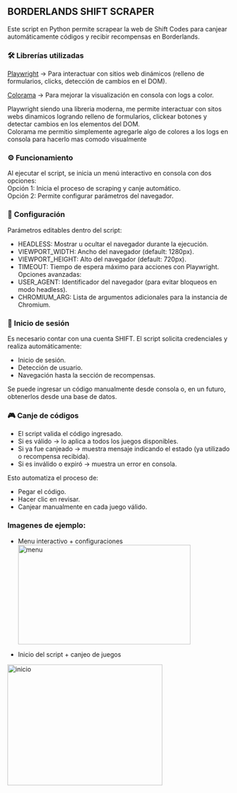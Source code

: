 ## BORDERLANDS SHIFT SCRAPER
Este script en Python permite scrapear la web de Shift Codes para canjear automáticamente códigos y recibir recompensas en Borderlands.

### 🛠 Librerías utilizadas

[Playwright](https://playwright.dev/)
 → Para interactuar con sitios web dinámicos (relleno de formularios, clicks, detección de cambios en el DOM).

[Colorama](https://recursospython.com/guias-y-manuales/colorama-texto-fondo-coloreados-la-consola/)
 → Para mejorar la visualización en consola con logs a color.

Playwright siendo una libreria moderna, me permite interactuar con sitos webs dinamicos logrando relleno de formularios, clickear botones y detectar cambios en los elementos del DOM. <br/>
Colorama me permitio simplemente agregarle algo de colores a los logs en consola para hacerlo mas comodo visualmente

### ⚙️ Funcionamiento

Al ejecutar el script, se inicia un menú interactivo en consola con dos opciones: <br/>
Opción 1: Inicia el proceso de scraping y canje automático. <br/>
Opción 2: Permite configurar parámetros del navegador.

### 🔧 Configuración

Parámetros editables dentro del script:
- HEADLESS: Mostrar u ocultar el navegador durante la ejecución.
- VIEWPORT_WIDTH: Ancho del navegador (default: 1280px).
- VIEWPORT_HEIGHT: Alto del navegador (default: 720px).
- TIMEOUT: Tiempo de espera máximo para acciones con Playwright.
Opciones avanzadas:
- USER_AGENT: Identificador del navegador (para evitar bloqueos en modo headless).
- CHROMIUM_ARG: Lista de argumentos adicionales para la instancia de Chromium.

### 🔑 Inicio de sesión

Es necesario contar con una cuenta SHIFT.
El script solicita credenciales y realiza automáticamente: <br/>
- Inicio de sesión. <br/>
- Detección de usuario. <br/>
- Navegación hasta la sección de recompensas. <br/>

Se puede ingresar un código manualmente desde consola o, en un futuro, obtenerlos desde una base de datos.

### 🎮 Canje de códigos

- El script valida el código ingresado.
- Si es válido → lo aplica a todos los juegos disponibles.
- Si ya fue canjeado → muestra mensaje indicando el estado (ya utilizado o recompensa recibida).
- Si es inválido o expiró → muestra un error en consola.

Esto automatiza el proceso de:

- Pegar el código.
- Hacer clic en revisar.
- Canjear manualmente en cada juego válido.

### Imagenes de ejemplo:
- Menu interactivo + configuraciones
  <img width="386" height="223" alt="menu" src="https://github.com/user-attachments/assets/0646558e-6fa4-4878-873e-08ea3b7a6c58" />

- Inicio del script + canjeo de juegos
 <img width="347" height="271" alt="inicio" src="https://github.com/user-attachments/assets/8b0fae4a-c887-4abf-b092-a8824a377bef" />
